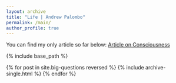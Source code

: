 ```yaml
---
layout: archive
title: "Life | Andrew Palombo"
permalink: /main/
author_profile: true
---
```


You can find my only article so far below:
[Article on Consciousness](https://palombo.life/big-questions/consciousness)

{% include base_path %}

{% for post in site.big-questions reversed %}
  {% include archive-single.html %}
{% endfor %}
